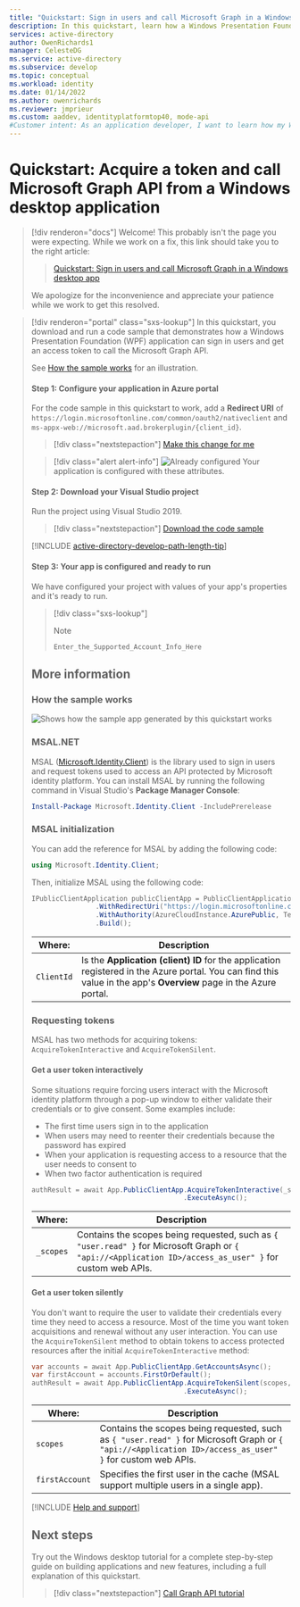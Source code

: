 ```yaml
---
title: "Quickstart: Sign in users and call Microsoft Graph in a Windows desktop application"
description: In this quickstart, learn how a Windows Presentation Foundation (WPF) app can get an access token and call an API protected by the Microsoft identity platform.
services: active-directory
author: OwenRichards1
manager: CelesteDG
ms.service: active-directory
ms.subservice: develop
ms.topic: conceptual
ms.workload: identity
ms.date: 01/14/2022
ms.author: owenrichards
ms.reviewer: jmprieur
ms.custom: aaddev, identityplatformtop40, mode-api
#Customer intent: As an application developer, I want to learn how my Windows Presentation Foundation (WPF) application can get an access token and call an API that's protected by the Microsoft identity platform.
---
```


# Quickstart: Acquire a token and call Microsoft Graph API from a Windows desktop application

> [!div renderon="docs"]
> Welcome! This probably isn't the page you were expecting. While we work on a fix, this link should take you to the right article:
>
> > [Quickstart: Sign in users and call Microsoft Graph in a Windows desktop app](quickstart-desktop-app-wpf-sign-in.md)
> 
> We apologize for the inconvenience and appreciate your patience while we work to get this resolved.

> [!div renderon="portal" class="sxs-lookup"]
> In this quickstart, you download and run a code sample that demonstrates how a Windows Presentation Foundation (WPF) application can sign in users and get an access token to call the Microsoft Graph API. 
> 
> See [How the sample works](#how-the-sample-works) for an illustration.
> 
> 
> #### Step 1: Configure your application in Azure portal
> For the code sample in this quickstart to work, add a **Redirect URI** of `https://login.microsoftonline.com/common/oauth2/nativeclient` and `ms-appx-web://microsoft.aad.brokerplugin/{client_id}`.
> > [!div class="nextstepaction"]
> > [Make this change for me]()
> 
> > [!div class="alert alert-info"]
> > ![Already configured](media/quickstart-v2-windows-desktop/green-check.png) Your application is configured with these attributes.
> 
> #### Step 2: Download your Visual Studio project
> 
> Run the project using Visual Studio 2019.
> > [!div class="nextstepaction"]
> > [Download the code sample](https://github.com/Azure-Samples/active-directory-dotnet-desktop-msgraph-v2/archive/msal3x.zip)
> 
> [!INCLUDE [active-directory-develop-path-length-tip](./includes/error-handling-and-tips/path-length-tip.md)]
> 
> #### Step 3: Your app is configured and ready to run
> We have configured your project with values of your app's properties and it's ready to run.
> 
> > [!div class="sxs-lookup"]
> > > [!NOTE]
> > > `Enter_the_Supported_Account_Info_Here`
> 
> ## More information
> 
> ### How the sample works
> ![Shows how the sample app generated by this quickstart works](media/quickstart-v2-windows-desktop/windesktop-intro.svg)
> 
> ### MSAL.NET
> MSAL ([Microsoft.Identity.Client](https://www.nuget.org/packages/Microsoft.Identity.Client)) is the library used to sign in users and request tokens used to access an API protected by Microsoft identity platform. You can install MSAL by running the following command in Visual Studio's **Package Manager Console**:
> 
> ```powershell
> Install-Package Microsoft.Identity.Client -IncludePrerelease
> ```
> 
> ### MSAL initialization
> 
> You can add the reference for MSAL by adding the following code:
> 
> ```csharp
> using Microsoft.Identity.Client;
> ```
> 
> Then, initialize MSAL using the following code:
> 
> ```csharp
> IPublicClientApplication publicClientApp = PublicClientApplicationBuilder.Create(ClientId)
>                 .WithRedirectUri("https://login.microsoftonline.com/common/oauth2/nativeclient")
>                 .WithAuthority(AzureCloudInstance.AzurePublic, Tenant)
>                 .Build();
> ```
> 
> |Where: | Description |
> |---------|---------|
> | `ClientId` | Is the **Application (client) ID** for the application registered in the Azure portal. You can find this value in the app's **Overview** page in the Azure portal. |
> 
> ### Requesting tokens
> 
> MSAL has two methods for acquiring tokens: `AcquireTokenInteractive` and `AcquireTokenSilent`.
> 
> #### Get a user token interactively
> 
> Some situations require forcing users interact with the Microsoft identity platform through a pop-up window to either validate their credentials or to give consent. Some examples include:
> 
> - The first time users sign in to the application
> - When users may need to reenter their credentials because the password has expired
> - When your application is requesting access to a resource that the user needs to consent to
> - When two factor authentication is required
> 
> ```csharp
> authResult = await App.PublicClientApp.AcquireTokenInteractive(_scopes)
>                                       .ExecuteAsync();
> ```
> 
> |Where:| Description |
> |---------|---------|
> | `_scopes` | Contains the scopes being requested, such as `{ "user.read" }` for Microsoft Graph or `{ "api://<Application ID>/access_as_user" }` for custom web APIs. |
> 
> #### Get a user token silently
> 
> You don't want to require the user to validate their credentials every time they need to access a resource. Most of the time you want token acquisitions and renewal without any user interaction. You can use the `AcquireTokenSilent` method to obtain tokens to access protected resources after the initial `AcquireTokenInteractive` method:
> 
> ```csharp
> var accounts = await App.PublicClientApp.GetAccountsAsync();
> var firstAccount = accounts.FirstOrDefault();
> authResult = await App.PublicClientApp.AcquireTokenSilent(scopes, firstAccount)
>                                       .ExecuteAsync();
> ```
> 
> |Where: | Description |
> |---------|---------|
> | `scopes` | Contains the scopes being requested, such as `{ "user.read" }` for Microsoft Graph or `{ "api://<Application ID>/access_as_user" }` for custom web APIs. |
> | `firstAccount` | Specifies the first user in the cache (MSAL support multiple users in a single app). |
> 
> [!INCLUDE [Help and support](./includes/error-handling-and-tips/help-support-include.md)]
> 
> ## Next steps
> 
> Try out the Windows desktop tutorial for a complete step-by-step guide on building applications and new features, including a full explanation of this quickstart.
> 
> > [!div class="nextstepaction"]
> > [Call Graph API tutorial](./tutorial-v2-windows-desktop.md)
